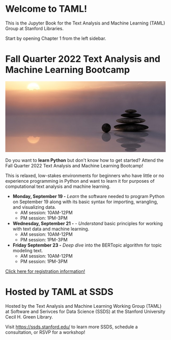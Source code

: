 # Welcome to TAML!

This is the Jupyter Book for the Text Analysis and Machine Learning (TAML) Group at Stanford Libraries. 

Start by opening Chapter 1 from the left sidebar.

# Fall Quarter 2022 Text Analysis and Machine Learning Bootcamp

![Ralf Kunze from Pixabay](fall2022/img/fallbootcamp.jpg)

Do you want to **learn Python** but don't know how to get started? Attend the Fall Quarter 2022 Text Analysis and Machine Learning Bootcamp! 

This is relaxed, low-stakes environments for beginners who have little or no experience programming in Python and want to learn it for purposes of computational text analysis and machine learning. 

* **Monday, September 19 -** _Learn_ the software needed to program Python on September 19 along with its basic syntax for importing, wrangling, and visualizing data.
    * AM session: 10AM-12PM
    * PM session: 1PM-3PM
* **Wednesday, September 21 -** - _Understand_ basic principles for working with text data and machine learning. 
    * AM session: 10AM-12PM
    * PM session: 1PM-3PM
* **Friday September 23 -** _Deep dive_ into the BERTopic algorithm for topic modeling text.
    * AM session: 10AM-12PM
    * PM session: 1PM-3PM
    
[Click here for registration information!](https://www.youtube.com/watch?v=dQw4w9WgXcQ)

# Hosted by TAML at SSDS

Hosted by the Text Analysis and Machine Learning Working Group (TAML) at Software and Serivces for Data Science (SSDS) at the Stanford University Cecil H. Green Library. 

Visit https://ssds.stanford.edu/ to learn more SSDS, schedule a consultation, or RSVP for a workshop!
